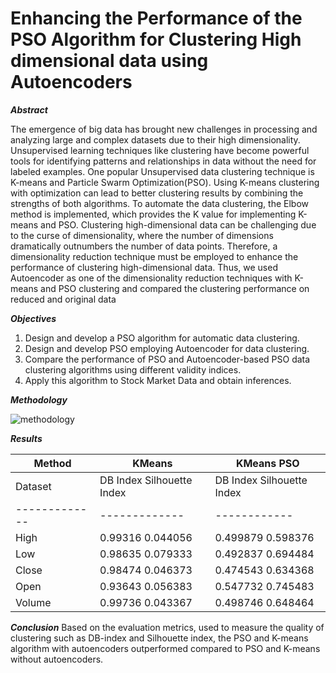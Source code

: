 # Enhancing the Performance of the PSO Algorithm for Clustering High dimensional data using Autoencoders

_**Abstract**_

The emergence of big data has brought new challenges in processing and analyzing large and complex datasets due to their high dimensionality. Unsupervised learning techniques like clustering have become powerful tools for identifying patterns and relationships in data without the need for labeled examples. One popular Unsupervised data clustering technique is K-means and Particle Swarm Optimization(PSO). Using K-means clustering with optimization can lead to better clustering results by combining the strengths of both algorithms. To automate the data clustering, the Elbow method is implemented, which provides the K value for implementing K-means and PSO. Clustering high-dimensional data can be challenging due to the curse of dimensionality, where the number of dimensions dramatically outnumbers the number of data points. Therefore, a dimensionality reduction technique must be employed to enhance the performance of clustering high-dimensional data. Thus, we used Autoencoder as one of the dimensionality reduction techniques with K-means and PSO clustering and compared the clustering performance on reduced and original data

_**Objectives**_
1. Design and develop a PSO algorithm for automatic data clustering.
2. Design and develop PSO employing Autoencoder for data clustering.
3. Compare the performance of PSO and Autoencoder-based PSO data clustering algorithms using different validity indices.
4. Apply this algorithm to Stock Market Data and obtain inferences.

_**Methodology**_

![methodology](https://github.com/Priya-cse/PSO-and-KMeans-for-Clustering-High-dimensional-data-using-Autoencoders/assets/89922343/047ef794-875a-4a52-9255-6e371314021d)

_**Results**_

| Method  | KMeans | KMeans PSO |
| ------------- | ------------- | ------------ |
| Dataset | DB Index  Silhouette Index | DB Index  Silhouette Index |
| ------------- | ------------- | ------------ |
| High | 0.99316               0.044056 | 0.499879              0.598376 |
| Low | 0.98635                0.079333 | 0.492837                0.694484 |
| Close |0.98474                0.046373 |0.474543                0.634368 |
| Open |0.93643                0.056383 | 0.547732                0.745483 |
| Volume | 0.99736                0.043367 | 0.498746               0.648464 |

_**Conclusion**_
Based on the evaluation metrics, used to measure the quality of clustering such as DB-index and Silhouette index, the PSO and K-means algorithm with autoencoders outperformed compared to PSO and K-means without autoencoders.​
		
		
		
